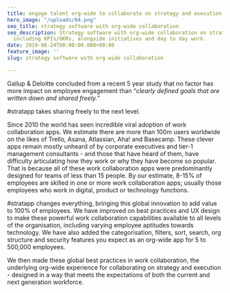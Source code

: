 ```yaml
---
title: engage talent org-wide to collaborate on strategy and execution, in real time
hero_image: "/uploads/04.png"
seo_title: strategy software with org-wide collaboration
seo_description: Strategy software with org-wide collaboration on strategy execution,
  including KPIs/OKRs, alongside initiatives and day to day work.
date: 2019-06-24T08:00:00.000+00:00
feature_image: ''
slug: strategy software with org wide collaboration

---
```

Gallup & Deloitte concluded from a recent 5 year study that no factor has more impact on employee engagement than “_clearly defined goals that are written down and shared freely._”

\#stratapp takes sharing freely to the next level.

Since 2010 the world has seen incredible viral adoption of work collaboration apps. We estimate there are more than 100m users worldwide on the likes of Trello, Asana, Atlassian, Aha! and Basecamp. These clever apps remain mostly unheard of by corporate executives and tier-1 management consultants - and those that have heard of them, have difficulty articulating how they work or why they have become so popular. That is because all of these work collaboration apps were predominantly designed for teams of less than 15 people. By our estimate, 8-15% of employees are skilled in one or more work collaboration apps; usually those employees who work in digital, product or technology functions.

\#stratapp changes everything, bringing this global innovation to add value to 100% of employees. We have improved on best practices and UX design to make these powerful work collaboration capabilities available to all levels of the organisation, including varying employee aptitudes towards technology. We have also added the categorisation, filters, sort, search, org structure and security features you expect as an org-wide app for 5 to 500,000 employees.

We then made these global best practices in work collaboration, the underlying org-wide experience for collaborating on strategy and execution - designed in a way that meets the expectations of both the current and next generation workforce.